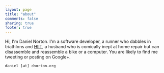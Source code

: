 ```yaml
---
layout: page
title: "about"
comments: false
sharing: true
footer: true
---
```


Hi, I'm Daniel Norton. I'm a software developer, a runner who dabbles in triathlons and [HIIT](http://en.wikipedia.org/wiki/High-intensity_interval_training), a husband who is comically inept at home repair but can disassemble and reassemble a bike or a computer. You are likely to find me tweeting or posting on Google+.


`daniel [at] dnorton.org`
